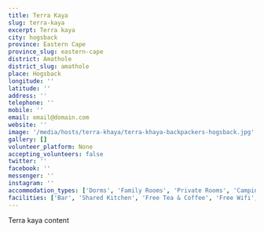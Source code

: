 ```yaml
---
title: Terra Kaya
slug: terra-kaya
excerpt: Terra kaya
city: hogsback
province: Eastern Cape
province_slug: eastern-cape
district: Amathole
district_slug: amathole
place: Hogsback
longitude: ''
latitude: ''
address: ''
telephone: ''
mobile: ''
email: email@domain.com
website: ''
image: '/media/hosts/terra-khaya/terra-khaya-backpackers-hogsback.jpg'
gallery: []
volunteer_platform: None
accepting_volunteers: false
twitter: ''
facebook: ''
messenger: ''
instagram: ''
accommodation_types: ['Dorms', 'Family Rooms', 'Private Rooms', 'Camping']
facilities: ['Bar', 'Shared Kitchen', 'Free Tea & Coffee', 'Free Wifi', 'Free Parking', 'Paid Breakfast']
---
```

Terra kaya content